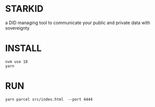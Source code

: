 # STARKID

a DID managing tool to communicate your public and private data with sovereignty

# INSTALL
```
nvm use 18       
yarn                              
```

# RUN
```
yarn parcel src/index.html  --port 4444
```
